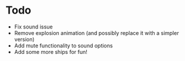 Todo
=====

* Fix sound issue
* Remove explosion animation (and possibly replace it with a simpler version)
* Add mute functionality to sound options
* Add some more ships for fun!
